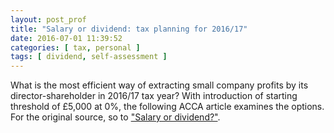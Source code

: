 ```yaml
---
layout: post_prof
title: "Salary or dividend: tax planning for 2016/17"
date: 2016-07-01 11:39:52
categories: [ tax, personal ] 
tags: [ dividend, self-assessment ]
---
```


What is the most efficient way of extracting small company profits by its director-shareholder in 2016/17 tax year? With introduction of starting threshold of £5,000 at 0%, the following ACCA article examines the options. For the original source, so to ["Salary or dividend?"][div].

[div]: http://accainpractice.newsweaver.co.uk/9duicssj9sb19tkg054pf7?email=true&a=1&p=49386713&t=28218202
